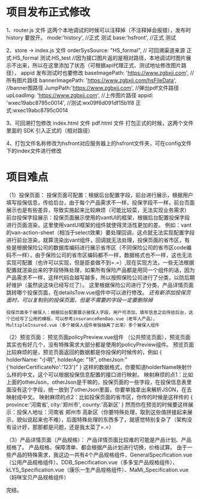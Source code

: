 # 项目发布正式修改
1、router.js 文件
这两个本地调试的时候可以注释掉（不注释掉会报错），发布时 history 要放开。
mode:'history', //正式 测试
base:'hsfront',  //正式 测试

2、store -> index.js 文件
orderSysSource: "HS_formal", // 可回溯渠道来源 正式:HS_formal 测试:HS_test
//因为接口图片返的是相对路径，本地调试时图片展示不出来，所以在这里添加了状态（可根据api代理正式、测试地址修改图片路径）， appid 发布测试时也要修改
baseImagePath: 'https://www.zgbxjj.com',  //所有图片路径
bannerImagePath: 'https://www.zgbxjj.com/hsFileData',  //banner图路径
JumpPath:'https://www.zgbxjj.com',  //弹出pdf文件路径
upLoadImg: 'https://www.zgbxjj.com',  //上传图片路径
appid: 'wxec19abc8795c0014', //测试:wx09f6d091df15b1f8    正式:wxec19abc8795c0014  

3、可回溯打包修改
index.html 文件
pdf.html 文件
打包正式的时候，这两个文件里面的 SDK 引入正式的（相对路径）

4、打包文件名称修改为hsfront对应服务器上的hsfront文件夹，可在config文件下的index文件进行修改



# 项目难点
（1）投保页面：
    投保页面可配置：根据后台配置字段，前台进行展示，根据用户填写投保信息，传给后台，由于每个产品需求不一样，投保字段不一样，前台页面展示也是有些差异，导致实施起来比较麻烦（可能比较菜，无法实现业务需求）
    前台投保字段展示：投保页面展示使用的vantUI的框架，根据后台配置投保字段进行页面渲染，这里使用vantUI框架的组件就使得灵活性更加的差。
        例如：vant的van-action-sheet（相当于select效果）要处理回调，这点就无法实现配置字段进行前台渲染，就算渲染出vant组件，回调就无法处理，投保页面的省市区，有些是根据保险公司的数据库编码进行展示省市区（不同保险公司的省市区code编码不一样），由于保险公司的省市区编码都不一样，数据格式也不一样，这也无法实现可配置（也许可以实现，但是臣妾做不到=.=）,现在实现方法，一些无法根据配置就渲染出来的字段特殊处理，如果所有保险产品都是用同一个组件的话，因为产品需求不一样，这样代码会越写越多，所以按照保险公司进行了分类，以防后期好维护（虽然说这块已经写烂了）。
        这里根据保险公司进行了分类，产品详情页面跳转哪个投保页面，在detailsTow.vue组件中可以进行修改。
    *还有新添加投保页面时，可以复制别的投保页面，但是不需要的字段一定要删除掉*

    投保页面多个被保人：根据后台配置展示被保人字段，用户可添加，填写信息之后传给后台，这个已经写了公用的模板，可以参考insuranceRenBao.vue（老年人产品），MultipleInsured.vue（多个被保人组件单独抽离了出来）多个被保人组件

（2）预览页面：
    预览页面policyPreview.vue组件 （公共预览页面），预览页面其实也有好几个，没有特殊需求大部分都是使用的policyPreview组件。
    预览页面比较麻烦的是，预览页面返回的数据都是你投保的时候传的，例如
    {
        holderName: "小明",
        holderAge: "18",
        otherJson:"{'holderCertificateNo':'123'}"
    }
    这样的数据格式，你要知道holderName映射什么样的中文，这个可以根据投保信息配置的接口进行映射。
    映射麻烦的点1：比如上面的otherJson，otherJson是干嘛的，投保页面的一些字段，在投保信息表里面没有这个字段，统一放到了otherJson里面，你要单独拿出来解析JSON，在去映射成中文。
    映射麻烦的点2：比如投保页面的省市区，你传的时候是这样传的
    {
        province:'河南省',
        city:'郑州市',
        county:'高新区'
    }
    然而你在预览的时候要这样展示：投保人地址：河南省 郑州市 高新区（你要特殊处理，取到这些值拼接起来展示，貌似说起来也不难），后面特殊处理的东西多了，就感觉特别复杂了（架构没有设计好，那那都是问题，还是我太菜了=.=）

（3）产品详情页面（产品规格）：
    产品详情页面比较难的可能是产品计划、产品规格了。
    产品规格、保障清单、都会根据产品计划进行切换，价格试算。
    由于一些产品的特殊需求，我这边一共有4个产品规格组件，GeneralSpecification.vue（公用产品规格组件）、DDB_Specification.vue（多多宝产品规格组件）、kLYS_Specification.vue（康乐一生产品规格组件）、MaMi_Specification.vue（妈咪宝贝产品规格组件）

完结。

    
    

    



